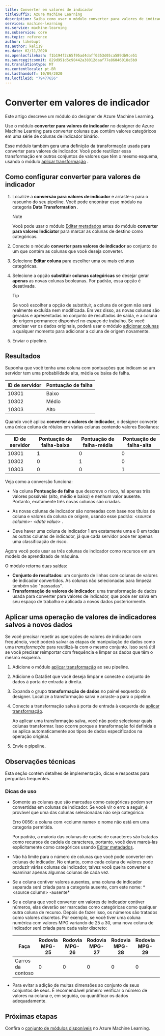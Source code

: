 ```yaml
---
title: Converter em valores de indicador
titleSuffix: Azure Machine Learning
description: Saiba como usar o módulo converter para valores de indicador em Azure Machine Learning para converter colunas que contêm valores categóricos em uma série de colunas de indicadores binários.
services: machine-learning
ms.service: machine-learning
ms.subservice: core
ms.topic: reference
author: likebupt
ms.author: keli19
ms.date: 02/11/2020
ms.openlocfilehash: f1b194f2c65f95ad4daff0353d05ca589db9ce51
ms.sourcegitcommit: 829d951d5c90442a38012daaf77e86046018e5b9
ms.translationtype: MT
ms.contentlocale: pt-BR
ms.lasthandoff: 10/09/2020
ms.locfileid: "79477656"
---
```

# <a name="convert-to-indicator-values"></a>Converter em valores de indicador
Este artigo descreve um módulo do designer de Azure Machine Learning.

Use o módulo **converter para valores de indicador** no designer de Azure Machine Learning para converter colunas que contêm valores categóricos em uma série de colunas de indicador binário.  

Esse módulo também gera uma definição da transformação usada para converter para valores de indicador. Você pode reutilizar essa transformação em outros conjuntos de valores que têm o mesmo esquema, usando o módulo [aplicar transformação](apply-transformation.md) .

## <a name="how-to-configure-convert-to-indicator-values"></a>Como configurar converter para valores de indicador

1.  Localize a **conversão para valores de indicador** e arraste-o para o rascunho do seu pipeline. Você pode encontrar esse módulo na categoria **Data Transformation** .
    > [!NOTE]
    > Você pode usar o módulo [Editar metadados](edit-metadata.md) antes do módulo **converter para valores Indiciator** para marcar as colunas de destino como categóricas.

1. Conecte o módulo **converter para valores de indicador** ao conjunto de um que contém as colunas que você deseja converter. 

1. Selecione **Editar coluna** para escolher uma ou mais colunas categóricas.

1. Selecione a opção **substituir colunas categóricas** se desejar gerar **apenas** as novas colunas booleanas. Por padrão, essa opção é desativada.
    

    > [!TIP]
    >  Se você escolher a opção de substituir, a coluna de origem não será realmente excluída nem modificada. Em vez disso, as novas colunas são geradas e apresentadas no conjunto de resultados de saída, e a coluna de origem permanece disponível no espaço de trabalho. Se você precisar ver os dados originais, poderá usar o módulo [adicionar colunas](add-columns.md) a qualquer momento para adicionar a coluna de origem novamente.

1. Enviar o pipeline.

## <a name="results"></a>Resultados

Suponha que você tenha uma coluna com pontuações que indicam se um servidor tem uma probabilidade alta, média ou baixa de falha.  

| ID de servidor | Pontuação de falha |
| --------- | ------------- |
| 10301     | Baixo           |
| 10302     | Médio        |
| 10303     | Alto          |

Quando você aplica **converter a valores de indicador**, o designer converte uma única coluna de rótulos em várias colunas contendo valores Boolianos:  

| ID de servidor | Pontuação de falha-baixa | Pontuação de falha-média | Pontuação de falha-alta |
| --------- | ------------------- | ---------------------- | -------------------- |
| 10301     | 1                   | 0                      | 0                    |
| 10302     | 0                   | 1                      | 0                    |
| 10303     | 0                   | 0                      | 1                    |

Veja como a conversão funciona:  

-   Na coluna **Pontuação de falha** que descreve o risco, há apenas três valores possíveis (alto, médio e baixo) e nenhum valor ausente. Portanto, exatamente três novas colunas são criadas.  

-   As novas colunas de indicador são nomeadas com base nos títulos de coluna e valores da coluna de origem, usando esse padrão: *\<source column>- \<data value>* .  

-   Deve haver uma coluna de indicador 1 em exatamente uma e 0 em todas as outras colunas de indicador, já que cada servidor pode ter apenas uma classificação de risco.  

Agora você pode usar as três colunas de indicador como recursos em um modelo de aprendizado de máquina.

O módulo retorna duas saídas:

- **Conjunto de resultados**: um conjunto de linhas com colunas de valores de indicador convertidos. As colunas não selecionadas para limpeza também são "passadas".
- **Transformação de valores de indicador**: uma transformação de dados usada para converter para valores de indicador, que pode ser salva em seu espaço de trabalho e aplicada a novos dados posteriormente.

## <a name="apply-a-saved-indicator-values-operation-to-new-data"></a>Aplicar uma operação de valores de indicadores salvos a novos dados

Se você precisar repetir as operações de valores de indicador com frequência, você poderá salvar as etapas de manipulação de dados como uma *transformação* para reutilizá-la com o mesmo conjunto. Isso será útil se você precisar reimportar com frequência e limpar os dados que têm o mesmo esquema.

1. Adicione o módulo [aplicar transformação](apply-transformation.md) ao seu pipeline.

1. Adicione o DataSet que você deseja limpar e conecte o conjunto de dados à porta de entrada à direita.

1. Expanda o grupo **transformação de dados** no painel esquerdo do designer. Localize a transformação salva e arraste-a para o pipeline.

1. Conecte a transformação salva à porta de entrada à esquerda de [aplicar transformação](apply-transformation.md).

   Ao aplicar uma transformação salva, você não pode selecionar quais colunas transformar. Isso ocorre porque a transformação foi definida e se aplica automaticamente aos tipos de dados especificados na operação original.

1. Envie o pipeline.
 
## <a name="technical-notes"></a>Observações técnicas  

Esta seção contém detalhes de implementação, dicas e respostas para perguntas frequentes.

### <a name="usage-tips"></a>Dicas de uso

-   Somente as colunas que são marcadas como categóricas podem ser convertidas em colunas de indicador. Se você vir o erro a seguir, é provável que uma das colunas selecionadas não seja categórica:  

     Erro 0056: a coluna com  \<column name> o nome não está em uma categoria permitida.  

     Por padrão, a maioria das colunas de cadeia de caracteres são tratadas como recursos de cadeia de caracteres, portanto, você deve marcá-las explicitamente como categóricos usando [Editar metadados](edit-metadata.md).  

-   Não há limite para o número de colunas que você pode converter em colunas de indicador. No entanto, como cada coluna de valores pode produzir várias colunas de indicador, talvez você queira converter e examinar apenas algumas colunas de cada vez.  

-   Se a coluna contiver valores ausentes, uma coluna de indicador separada será criada para a categoria ausente, com este nome: * \<source column> -ausente*  

-   Se a coluna que você converter em valores de indicador contiver números, elas deverão ser marcadas como categóricas como qualquer outra coluna de recurso. Depois de fazer isso, os números são tratados como valores discretos. Por exemplo, se você tiver uma coluna numérica com valores MPG variando de 25 a 30, uma nova coluna de indicador será criada para cada valor discreto:  

    | Faça       | Rodovia MPG-25 | Rodovia MPG-26 | Rodovia MPG-27 | Rodovia MPG-28 | Rodovia MPG-29 | Rodovia MPG-30 |
    | ---------- | --------------- | --------------- | --------------- | --------------- | --------------- | --------------- |
    | Carros da contoso | 0               | 0               | 0               | 0               | 0               | 1               |

- Para evitar a adição de muitas dimensões ao conjunto de seus conjuntos de seus. É recomendável primeiro verificar o número de valores na coluna e, em seguida, ou quantificar os dados adequadamente.  


## <a name="next-steps"></a>Próximas etapas

Confira o [conjunto de módulos disponíveis](module-reference.md) no Azure Machine Learning. 
